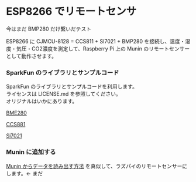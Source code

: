 # ESP8266 でリモートセンサ

今はまだ BMP280 だけ繋いだテスト

ESP8266 に CJMCU-8128 = CCS811 + SI7021 + BMP280 を接続し、温度・湿度・気圧・CO2濃度を測定して、Raspberry Pi 上の Munin のリモートセンサーとして動作させます。

### SparkFun のライブラリとサンプルコード

SparkFun のライブラリとサンプルコードを利用します。  
ライセンスは LICENSE.md を参照してください。  
オリジナルはいかにあります。

[BME280](https://github.com/sparkfun/SparkFun_BME280_Arduino_Library)

[CCS881](https://github.com/sparkfun/SparkFun_CCS811_Arduino_Library)

[Si7021](https://github.com/sparkfun/SparkFun_Si701_Breakout_Arduino_Library)

### Munin に追加する

[Munin からデータを読み出す方法](https://www.grezzo.co.jp/tech/archives/745) を真似して、ラズパイのリモートセンサーにします。← まだ

